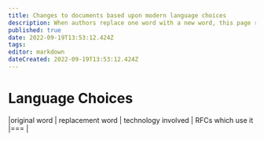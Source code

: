 ```yaml
---
title: Changes to documents based upon modern language choices
description: When authors replace one word with a new word, this page records the choices that were made, why, and in which technology choice.
published: true
date: 2022-09-19T13:53:12.424Z
tags: 
editor: markdown
dateCreated: 2022-09-19T13:53:12.424Z
---
```


# Language Choices

|original word | replacement word | technology involved | RFCs which use it
|===
| 


